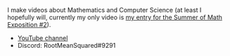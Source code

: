 I make videos about Mathematics and Computer Science (at least I hopefully will, currently my only video is [my entry for the Summer of Math Exposition #2](https://www.youtube.com/watch?v=-gLGX4NVLqg)).

- [YouTube channel](https://www.youtube.com/channel/UC92pk72MZLskO7hii7M8YPg)
- Discord: RootMeanSquared#9291

